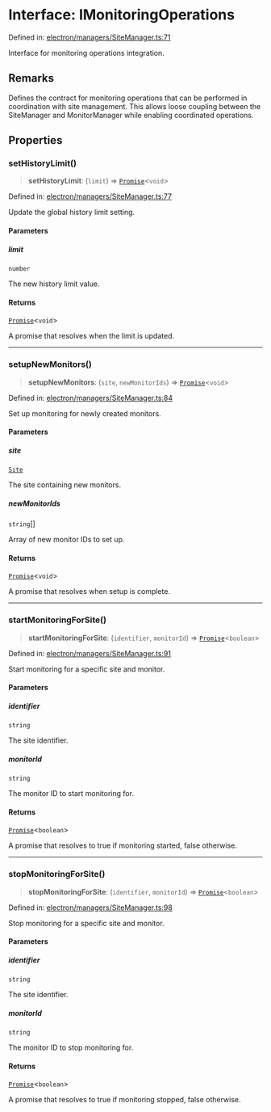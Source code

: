 # Interface: IMonitoringOperations

Defined in: [electron/managers/SiteManager.ts:71](https://github.com/Nick2bad4u/Uptime-Watcher/blob/8a1973382d5fe14c52996ecda381894eb7ecd4a6/electron/managers/SiteManager.ts#L71)

Interface for monitoring operations integration.

## Remarks

Defines the contract for monitoring operations that can be performed
in coordination with site management. This allows loose coupling between
the SiteManager and MonitorManager while enabling coordinated operations.

## Properties

### setHistoryLimit()

> **setHistoryLimit**: (`limit`) => [`Promise`](https://developer.mozilla.org/docs/Web/JavaScript/Reference/Global_Objects/Promise)\<`void`\>

Defined in: [electron/managers/SiteManager.ts:77](https://github.com/Nick2bad4u/Uptime-Watcher/blob/8a1973382d5fe14c52996ecda381894eb7ecd4a6/electron/managers/SiteManager.ts#L77)

Update the global history limit setting.

#### Parameters

##### limit

`number`

The new history limit value.

#### Returns

[`Promise`](https://developer.mozilla.org/docs/Web/JavaScript/Reference/Global_Objects/Promise)\<`void`\>

A promise that resolves when the limit is updated.

***

### setupNewMonitors()

> **setupNewMonitors**: (`site`, `newMonitorIds`) => [`Promise`](https://developer.mozilla.org/docs/Web/JavaScript/Reference/Global_Objects/Promise)\<`void`\>

Defined in: [electron/managers/SiteManager.ts:84](https://github.com/Nick2bad4u/Uptime-Watcher/blob/8a1973382d5fe14c52996ecda381894eb7ecd4a6/electron/managers/SiteManager.ts#L84)

Set up monitoring for newly created monitors.

#### Parameters

##### site

[`Site`](../../../../shared/types/interfaces/Site.md)

The site containing new monitors.

##### newMonitorIds

`string`[]

Array of new monitor IDs to set up.

#### Returns

[`Promise`](https://developer.mozilla.org/docs/Web/JavaScript/Reference/Global_Objects/Promise)\<`void`\>

A promise that resolves when setup is complete.

***

### startMonitoringForSite()

> **startMonitoringForSite**: (`identifier`, `monitorId`) => [`Promise`](https://developer.mozilla.org/docs/Web/JavaScript/Reference/Global_Objects/Promise)\<`boolean`\>

Defined in: [electron/managers/SiteManager.ts:91](https://github.com/Nick2bad4u/Uptime-Watcher/blob/8a1973382d5fe14c52996ecda381894eb7ecd4a6/electron/managers/SiteManager.ts#L91)

Start monitoring for a specific site and monitor.

#### Parameters

##### identifier

`string`

The site identifier.

##### monitorId

`string`

The monitor ID to start monitoring for.

#### Returns

[`Promise`](https://developer.mozilla.org/docs/Web/JavaScript/Reference/Global_Objects/Promise)\<`boolean`\>

A promise that resolves to true if monitoring started, false otherwise.

***

### stopMonitoringForSite()

> **stopMonitoringForSite**: (`identifier`, `monitorId`) => [`Promise`](https://developer.mozilla.org/docs/Web/JavaScript/Reference/Global_Objects/Promise)\<`boolean`\>

Defined in: [electron/managers/SiteManager.ts:98](https://github.com/Nick2bad4u/Uptime-Watcher/blob/8a1973382d5fe14c52996ecda381894eb7ecd4a6/electron/managers/SiteManager.ts#L98)

Stop monitoring for a specific site and monitor.

#### Parameters

##### identifier

`string`

The site identifier.

##### monitorId

`string`

The monitor ID to stop monitoring for.

#### Returns

[`Promise`](https://developer.mozilla.org/docs/Web/JavaScript/Reference/Global_Objects/Promise)\<`boolean`\>

A promise that resolves to true if monitoring stopped, false otherwise.

